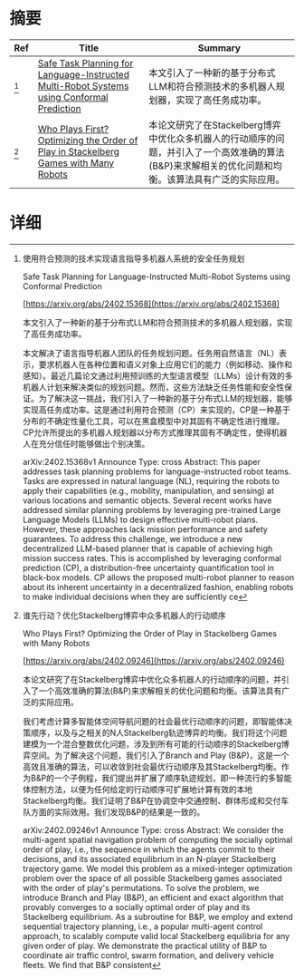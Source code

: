 # 摘要

| Ref | Title | Summary |
| --- | --- | --- |
| [^1] | [Safe Task Planning for Language-Instructed Multi-Robot Systems using Conformal Prediction](https://arxiv.org/abs/2402.15368) | 本文引入了一种新的基于分布式LLM和符合预测技术的多机器人规划器，实现了高任务成功率。 |
| [^2] | [Who Plays First? Optimizing the Order of Play in Stackelberg Games with Many Robots](https://arxiv.org/abs/2402.09246) | 本论文研究了在Stackelberg博弈中优化众多机器人的行动顺序的问题，并引入了一个高效准确的算法(B&P)来求解相关的优化问题和均衡。该算法具有广泛的实际应用。 |

# 详细

[^1]: 使用符合预测的技术实现语言指导多机器人系统的安全任务规划

    Safe Task Planning for Language-Instructed Multi-Robot Systems using Conformal Prediction

    [https://arxiv.org/abs/2402.15368](https://arxiv.org/abs/2402.15368)

    本文引入了一种新的基于分布式LLM和符合预测技术的多机器人规划器，实现了高任务成功率。

    

    本文解决了语言指导机器人团队的任务规划问题。任务用自然语言（NL）表示，要求机器人在各种位置和语义对象上应用它们的能力（例如移动、操作和感知）。最近几篇论文通过利用预训练的大型语言模型（LLMs）设计有效的多机器人计划来解决类似的规划问题。然而，这些方法缺乏任务性能和安全性保证。为了解决这一挑战，我们引入了一种新的基于分布式LLM的规划器，能够实现高任务成功率。这是通过利用符合预测（CP）来实现的，CP是一种基于分布的不确定性量化工具，可以在黑盒模型中对其固有不确定性进行推理。CP允许所提出的多机器人规划器以分布方式推理其固有不确定性，使得机器人在充分信任时能够做出个别决策。

    arXiv:2402.15368v1 Announce Type: cross  Abstract: This paper addresses task planning problems for language-instructed robot teams. Tasks are expressed in natural language (NL), requiring the robots to apply their capabilities (e.g., mobility, manipulation, and sensing) at various locations and semantic objects. Several recent works have addressed similar planning problems by leveraging pre-trained Large Language Models (LLMs) to design effective multi-robot plans. However, these approaches lack mission performance and safety guarantees. To address this challenge, we introduce a new decentralized LLM-based planner that is capable of achieving high mission success rates. This is accomplished by leveraging conformal prediction (CP), a distribution-free uncertainty quantification tool in black-box models. CP allows the proposed multi-robot planner to reason about its inherent uncertainty in a decentralized fashion, enabling robots to make individual decisions when they are sufficiently ce
    
[^2]: 谁先行动？优化Stackelberg博弈中众多机器人的行动顺序

    Who Plays First? Optimizing the Order of Play in Stackelberg Games with Many Robots

    [https://arxiv.org/abs/2402.09246](https://arxiv.org/abs/2402.09246)

    本论文研究了在Stackelberg博弈中优化众多机器人的行动顺序的问题，并引入了一个高效准确的算法(B&P)来求解相关的优化问题和均衡。该算法具有广泛的实际应用。

    

    我们考虑计算多智能体空间导航问题的社会最优行动顺序的问题，即智能体决策顺序，以及与之相关的N人Stackelberg轨迹博弈的均衡。我们将这个问题建模为一个混合整数优化问题，涉及到所有可能的行动顺序的Stackelberg博弈空间。为了解决这个问题，我们引入了Branch and Play (B&P)，这是一个高效且准确的算法，可以收敛到社会最优行动顺序及其Stackelberg均衡。作为B&P的一个子例程，我们提出并扩展了顺序轨迹规划，即一种流行的多智能体控制方法，以便为任何给定的行动顺序可扩展地计算有效的本地Stackelberg均衡。我们证明了B&P在协调空中交通控制、群体形成和交付车队方面的实际效用。我们发现B&P的结果是一致的。

    arXiv:2402.09246v1 Announce Type: cross Abstract: We consider the multi-agent spatial navigation problem of computing the socially optimal order of play, i.e., the sequence in which the agents commit to their decisions, and its associated equilibrium in an N-player Stackelberg trajectory game. We model this problem as a mixed-integer optimization problem over the space of all possible Stackelberg games associated with the order of play's permutations. To solve the problem, we introduce Branch and Play (B&P), an efficient and exact algorithm that provably converges to a socially optimal order of play and its Stackelberg equilibrium. As a subroutine for B&P, we employ and extend sequential trajectory planning, i.e., a popular multi-agent control approach, to scalably compute valid local Stackelberg equilibria for any given order of play. We demonstrate the practical utility of B&P to coordinate air traffic control, swarm formation, and delivery vehicle fleets. We find that B&P consistent
    

